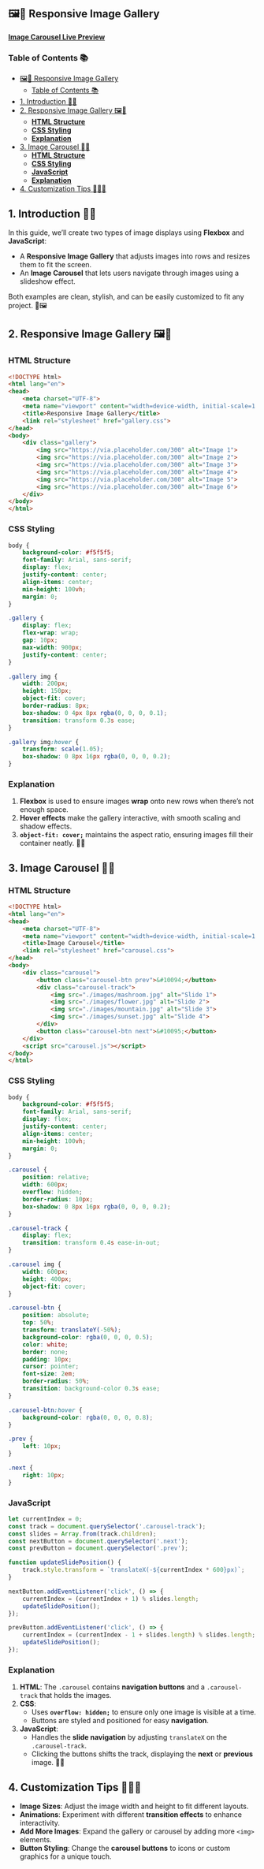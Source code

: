 ## 🖼️🎡 Responsive Image Gallery

**[Image Carousel Live Preview](https://hashimthepassionate.github.io/image-carousel/)**

### Table of Contents 📚
- [🖼️🎡 Responsive Image Gallery](#️-responsive-image-gallery)
  - [Table of Contents 📚](#table-of-contents-)
- [1. Introduction 📸✨](#1-introduction-)
- [2. Responsive Image Gallery 🖼️🧩](#2-responsive-image-gallery-️)
  - [**HTML Structure** ](#html-structure-)
  - [**CSS Styling** ](#css-styling-)
  - [**Explanation** ](#explanation-)
- [3. Image Carousel 🎡📸](#3-image-carousel-)
  - [**HTML Structure** ](#html-structure--1)
  - [**CSS Styling** ](#css-styling--1)
  - [**JavaScript** ](#javascript-)
  - [**Explanation** ](#explanation--1)
- [4. Customization Tips 🧑‍🎨✨](#4-customization-tips-)

## 1. Introduction 📸✨
In this guide, we’ll create two types of image displays using **Flexbox** and **JavaScript**:
- A **Responsive Image Gallery** that adjusts images into rows and resizes them to fit the screen.
- An **Image Carousel** that lets users navigate through images using a slideshow effect.

Both examples are clean, stylish, and can be easily customized to fit any project. 🎨🖼️

## 2. Responsive Image Gallery 🖼️🧩

### **HTML Structure** <a name="gallery-html"></a>

```html
<!DOCTYPE html>
<html lang="en">
<head>
    <meta charset="UTF-8">
    <meta name="viewport" content="width=device-width, initial-scale=1.0">
    <title>Responsive Image Gallery</title>
    <link rel="stylesheet" href="gallery.css">
</head>
<body>
    <div class="gallery">
        <img src="https://via.placeholder.com/300" alt="Image 1">
        <img src="https://via.placeholder.com/300" alt="Image 2">
        <img src="https://via.placeholder.com/300" alt="Image 3">
        <img src="https://via.placeholder.com/300" alt="Image 4">
        <img src="https://via.placeholder.com/300" alt="Image 5">
        <img src="https://via.placeholder.com/300" alt="Image 6">
    </div>
</body>
</html>
```

### **CSS Styling** <a name="gallery-css"></a>

```css
body {
    background-color: #f5f5f5;
    font-family: Arial, sans-serif;
    display: flex;
    justify-content: center;
    align-items: center;
    min-height: 100vh;
    margin: 0;
}

.gallery {
    display: flex;
    flex-wrap: wrap;
    gap: 10px;
    max-width: 900px;
    justify-content: center;
}

.gallery img {
    width: 200px;
    height: 150px;
    object-fit: cover;
    border-radius: 8px;
    box-shadow: 0 4px 8px rgba(0, 0, 0, 0.1);
    transition: transform 0.3s ease;
}

.gallery img:hover {
    transform: scale(1.05);
    box-shadow: 0 8px 16px rgba(0, 0, 0, 0.2);
}
```

### **Explanation** <a name="gallery-explanation"></a>
1. **Flexbox** is used to ensure images **wrap** onto new rows when there’s not enough space.
2. **Hover effects** make the gallery interactive, with smooth scaling and shadow effects.
3. **`object-fit: cover;`** maintains the aspect ratio, ensuring images fill their container neatly. 🧩📸

## 3. Image Carousel 🎡📸

### **HTML Structure** <a name="carousel-html"></a>

```html
<!DOCTYPE html>
<html lang="en">
<head>
    <meta charset="UTF-8">
    <meta name="viewport" content="width=device-width, initial-scale=1.0">
    <title>Image Carousel</title>
    <link rel="stylesheet" href="carousel.css">
</head>
<body>
    <div class="carousel">
        <button class="carousel-btn prev">&#10094;</button>
        <div class="carousel-track">
            <img src="./images/mashroom.jpg" alt="Slide 1">
            <img src="./images/flower.jpg" alt="Slide 2">
            <img src="./images/mountain.jpg" alt="Slide 3">
            <img src="./images/sunset.jpg" alt="Slide 4">
        </div>
        <button class="carousel-btn next">&#10095;</button>
    </div>
    <script src="carousel.js"></script>
</body>
</html>
```

### **CSS Styling** <a name="carousel-css"></a>

```css
body {
    background-color: #f5f5f5;
    font-family: Arial, sans-serif;
    display: flex;
    justify-content: center;
    align-items: center;
    min-height: 100vh;
    margin: 0;
}

.carousel {
    position: relative;
    width: 600px;
    overflow: hidden;
    border-radius: 10px;
    box-shadow: 0 8px 16px rgba(0, 0, 0, 0.2);
}

.carousel-track {
    display: flex;
    transition: transform 0.4s ease-in-out;
}

.carousel img {
    width: 600px;
    height: 400px;
    object-fit: cover;
}

.carousel-btn {
    position: absolute;
    top: 50%;
    transform: translateY(-50%);
    background-color: rgba(0, 0, 0, 0.5);
    color: white;
    border: none;
    padding: 10px;
    cursor: pointer;
    font-size: 2em;
    border-radius: 50%;
    transition: background-color 0.3s ease;
}

.carousel-btn:hover {
    background-color: rgba(0, 0, 0, 0.8);
}

.prev {
    left: 10px;
}

.next {
    right: 10px;
}
```

### **JavaScript** <a name="carousel-js"></a>

```js
let currentIndex = 0;
const track = document.querySelector('.carousel-track');
const slides = Array.from(track.children);
const nextButton = document.querySelector('.next');
const prevButton = document.querySelector('.prev');

function updateSlidePosition() {
    track.style.transform = `translateX(-${currentIndex * 600}px)`;
}

nextButton.addEventListener('click', () => {
    currentIndex = (currentIndex + 1) % slides.length;
    updateSlidePosition();
});

prevButton.addEventListener('click', () => {
    currentIndex = (currentIndex - 1 + slides.length) % slides.length;
    updateSlidePosition();
});
```

### **Explanation** <a name="carousel-explanation"></a>
1. **HTML**: The `.carousel` contains **navigation buttons** and a `.carousel-track` that holds the images.
2. **CSS**:
   - Uses **`overflow: hidden;`** to ensure only one image is visible at a time.
   - Buttons are styled and positioned for easy **navigation**.
3. **JavaScript**:
   - Handles the **slide navigation** by adjusting `translateX` on the `.carousel-track`.
   - Clicking the buttons shifts the track, displaying the **next** or **previous** image. 🎯🚀

## 4. Customization Tips 🧑‍🎨✨

- **Image Sizes**: Adjust the image width and height to fit different layouts.
- **Animations**: Experiment with different **transition effects** to enhance interactivity.
- **Add More Images**: Expand the gallery or carousel by adding more `<img>` elements.
- **Button Styling**: Change the **carousel buttons** to icons or custom graphics for a unique touch.